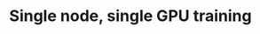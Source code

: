 ---
title: Single node, single GPU training
weight: 1
variants: +flyte -serverless -byoc -selfmanaged
layout: py_example
example_file: /external/unionai-examples/flyte-tutorials/mnist_classifier/mnist_classifier/pytorch_single_node_and_gpu.py
---